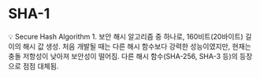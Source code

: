 # SHA-1

<aside>
💡 Secure Hash Algorithm 1.
보안 해시 알고리즘 중 하나로, 160비트(20바이트) 길이의 해시 값 생성.
처음 개발될 때는 다른 해시 함수보다 강력한 성능이였지만, 현재는 충돌 저항성이 낮아져 보안성이 떨어짐.
다른 해시 함수(SHA-256, SHA-3 등)의 등장으로 점점 대체됨.

</aside>